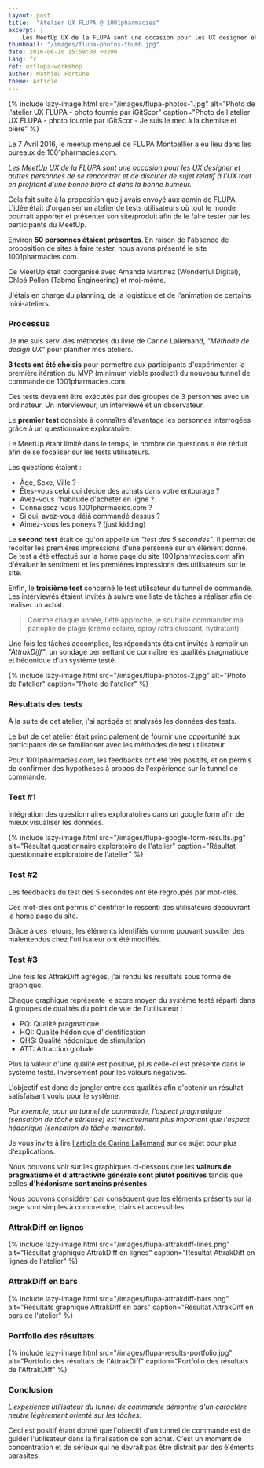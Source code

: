 ```yaml
---
layout: post
title:  "Atelier UX FLUPA @ 1001pharmacies"
excerpt: |
    Les MeetUp UX de la FLUPA sont une occasion pour les UX designer et autres personnes de se rencontrer et de discuter de sujet relatif à l'UX tout en profitant d'une bonne bière et dans la bonne humeur.
thumbnail: "/images/flupa-photos-thumb.jpg"
date: 2016-06-10 15:59:00 +0200
lang: fr
ref: uxflupa-workshop
author: Mathieu Fortune
theme: Article
---
```


{% include lazy-image.html src="/images/flupa-photos-1.jpg" alt="Photo de l'atelier UX FLUPA - photo fournie par iGitScor" caption="Photo de l'atelier UX FLUPA - photo fournie par iGitScor - Je suis le mec à la chemise et bière" %}

Le 7 Avril 2016, le meetup mensuel de FLUPA Montpellier a eu lieu dans les bureaux de 1001pharmacies.com.

*Les MeetUp UX de la FLUPA sont une occasion pour les UX designer et autres personnes de se rencontrer et de discuter de sujet relatif à l'UX tout en profitant d'une bonne bière et dans la bonne humeur.*

Cela fait suite à la proposition que j'avais envoyé aux admin de FLUPA. L'idée était d'organiser un atelier de tests utilisateurs où tout le monde pourrait apporter et présenter son site/produit afin de le faire tester par les participants du MeetUp.

Environ __50 personnes étaient présentes__. En raison de l'absence de proposition de sites à faire tester, nous avons présenté le site 1001pharmacies.com.

Ce MeetUp était coorganisé avec Amanda Martinez (Wonderful Digital), Chloé Pellen (Tabmo Engineering) et moi-même.

J'étais en charge du planning, de la logistique et de l'animation de certains mini-ateliers.

### Processus

Je me suis servi des méthodes du livre de Carine Lallemand, *"Méthode de design UX"* pour planifier mes ateliers.

__3 tests ont été choisis__ pour permettre aux participants d'expérimenter la première itération du MVP (minimum viable product) du nouveau tunnel de commande de 1001pharmacies.com.

Ces tests devaient être exécutés par des groupes de 3 personnes avec un ordinateur. Un intervieweur, un interviewé et un observateur.

Le __premier test__ consisté à connaître d'avantage les personnes interrogées grâce à un questionnaire exploratoire.

Le MeetUp étant limité dans le temps, le nombre de questions a été réduit afin de se focaliser sur les tests utilisateurs.

Les questions étaient :

* Âge, Sexe, Ville ?
* Êtes-vous celui qui décide des achats dans votre entourage ?
* Avez-vous l'habitude d'acheter en ligne ?
* Connaissez-vous 1001pharmacies.com ?
* Si oui, avez-vous déjà commandé dessus ?
* Aimez-vous les poneys ? (just kidding)

Le __second test__ était ce qu'on appelle un *"test des 5 secondes"*.
Il permet de récolter les premières impressions d'une personne sur un élément donné.
Ce test a été effectué sur la home page du site 1001pharmacies.com afin d'évaluer le sentiment et les premières impressions des utilisateurs sur le site.

Enfin, le __troisième test__ concerné le test utilisateur du tunnel de commande. Les interviewés étaient invités à suivre une liste de tâches à réaliser afin de réaliser un achat.

<blockquote>
Comme chaque année, l'été approche, je souhaite commander ma panoplie de plage (crème solaire, spray rafraîchissant, hydratant).
</blockquote>


Une fois les tâches accomplies, les répondants étaient invités à remplir un *"AttrakDiff"*, un sondage permettant de connaître les qualités pragmatique et hédonique d'un système testé.

{% include lazy-image.html src="/images/flupa-photos-2.jpg" alt="Photo de l'atelier" caption="Photo de l'atelier" %}

### Résultats des tests

À la suite de cet atelier, j'ai agrégés et analysés les données des tests.

Le but de cet atelier était principalement de fournir une opportunité aux participants de se familiariser avec les méthodes de test utilisateur.


Pour 1001pharmacies.com, les feedbacks ont été très positifs, et on permis de confirmer des hypothèses à propos de l'expérience sur le tunnel de commande.

### Test #1

Intégration des questionnaires exploratoires dans un google form afin de mieux visualiser les données.

{% include lazy-image.html src="/images/flupa-google-form-results.jpg" alt="Résultat questionnaire exploratoire de l'atelier" caption="Résultat questionnaire exploratoire de l'atelier" %}

### Test #2

Les feedbacks du test des 5 secondes ont été regroupés par mot-clés.

Ces mot-clés ont permis d'identifier le ressenti des utilisateurs découvrant la home page du site.

Grâce à ces retours, les éléments identifiés comme pouvant susciter des malentendus chez l'utilisateur ont été modifiés.

### Test #3

Une fois les AttrakDiff agrégés, j'ai rendu les résultats sous forme de graphique.

Chaque graphique représente le score moyen du système testé réparti dans 4 groupes de qualités du point de vue de l'utilisateur :

* PQ: Qualité pragmatique
* HQI: Qualité hédonique d'identification
* QHS: Qualité hédonique de stimulation
* ATT: Attraction globale

Plus la valeur d'une qualité est positive, plus celle-ci est présente dans le système testé. Inversement pour les valeurs négatives.

L'objectif est donc de jongler entre ces qualités afin d'obtenir un résultat satisfaisant voulu pour le système.

*Par exemple, pour un tunnel de commande, l'aspect pragmatique (sensation de tâche sérieuse) est relativement plus important que l'aspect hédonique (sensation de tâche marrante).*

Je vous invite à lire [l'article de Carine Lallemand](https://uxmind.eu/2014/06/23/attrakdiff-evaluation-quantitative-ux/ "Article AttrakDiff Carine Lallemand") sur ce sujet pour plus d'explications.

Nous pouvons voir sur les graphiques ci-dessous que les __valeurs de pragmatisme et d'attractivité générale sont plutôt positives__ tandis que celles __d'hédonisme sont moins présentes__.

Nous pouvons considérer par conséquent que les éléments présents sur la page sont simples à comprendre, clairs et accessibles.

### AttrakDiff en lignes

{% include lazy-image.html src="/images/flupa-attrakdiff-lines.png" alt="Résultat graphique AttrakDiff en lignes" caption="Résultat AttrakDiff en lignes de l'atelier" %}

### AttrakDiff en bars

{% include lazy-image.html src="/images/flupa-attrakdiff-bars.png" alt="Résultats graphique AttrakDiff en bars" caption="Résultat AttrakDiff en bars de l'atelier" %}


### Portfolio des résultats


{% include lazy-image.html src="/images/flupa-results-portfolio.jpg" alt="Portfolio des résultats de l'AttrakDiff" caption="Portfolio des résultats de l'AttrakDiff" %}


### Conclusion

*L'expérience utilisateur du tunnel de commande démontre d'un caractère neutre légèrement orienté sur les tâches.*

Ceci est positif étant donné que l'objectif d'un tunnel de commande est de guider l'utilisateur dans la finalisation de son achat. C'est un moment de concentration et de sérieux qui ne devrait pas être distrait par des éléments parasites.